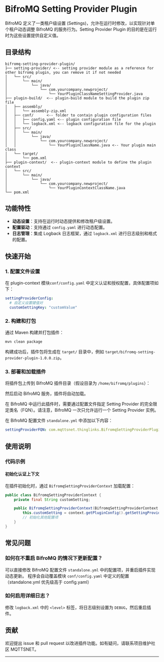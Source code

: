 # BifroMQ Setting Provider Plugin

BifroMQ 定义了一类租户级设置 (Settings)，允许在运行时修改，以实现针对单个租户动态调整 BifroMQ 的服务行为。Setting Provider
Plugin 的目的是在运行时为这些设置提供自定义值。

## 目录结构

```plaintext
bifromq-setting-provider-plugin/
├── setting-provider/ <-- setting provider module as a reference for other bifromq plugin, you can remove it if not needed
│   └── src/
│       └── main/
│           └── java/
│               └── com.yourcompany.newproject/
│                   └── YourPluginClassNameSettingProvider.java
├── plugin-build/  <-- plugin-build module to build the plugin zip file
│   ├── assembly/
│   │   └── assembly-zip.xml
│   ├── conf/      <-- folder to contain plugin configuration files
│   │   ├── config.yaml <-- plugin configuration file
│   │   └── logback.xml <-- logback configuration file for the plugin
│   ├── src/
│   │   └── main/
│   │       └── java/
│   │           └── com.yourcompany.newproject/
│   │               └── YourPluginClassName.java <-- Your plugin main class
│   └── target/
│       └── pom.xml
├── plugin-context/  <-- plugin-context module to define the plugin context
│   └── src/
│       └── main/
│           └── java/
│               └── com.yourcompany.newproject/
│                   └── YourPluginContextClassName.java
└── pom.xml
```

## 功能特性

- **动态设置**：支持在运行时动态提供和修改租户级设置。
- **配置驱动**：支持通过 `config.yaml` 进行动态配置。
- **日志管理**：集成 Logback 日志框架，通过 `logback.xml` 进行日志级别和格式的配置。

## 快速开始

### 1. 配置文件设置

在 plugin-context 模块`conf/config.yaml` 中定义认证和授权配置，具体配置项如下：

```yaml
settingProviderConfig:
  # 自定义设置键值对
  customSettingKey: "customValue"
```

### 2. 构建和打包

通过 Maven 构建并打包插件：

```bash
mvn clean package
```

构建成功后，插件包将生成在 `target/` 目录中，例如 `target/bifromq-setting-provider-plugin-1.0.0.zip`。

### 3. 部署和加载插件

将插件包上传到 BifroMQ 插件目录（假设目录为 `/home/bifromq/plugins`）：

然后启动 BifroMQ 服务，插件将自动加载。

在 BifroMQ 中运行此插件时，需要通过配置文件指定 Setting Provider 的完全限定类名（FQN）。请注意，BifroMQ 一次只允许运行一个
Setting Provider 实例。

在 BifroMQ 配置文件 `standalone.yml` 中添加以下内容：

```yaml
settingProviderFQN: com.mqttsnet.thinglinks.BifromqSettingProviderPluginSettingProvider
```

## 使用说明

### 代码示例

#### 初始化认证上下文

在插件初始化时，通过 `BifromqSettingProviderContext` 加载配置：

```java
public class BifromqSettingProviderContext {
    private final String customSetting;

    public BifromqSettingProviderContext(BifromqSettingProviderContext context) {
        this.customSetting = context.getPluginConfig().getSettingProviderConfig().getCustomSettingKey();
        // 初始化其他配置项
    }
}

```

## 常见问题

### 如何在不重启 BifroMQ 的情况下更新配置？

可以直接修改 BifroMQ 配置文件 `standalone.yml` 中的配置项，并重启插件实现动态更新。
程序会自动覆盖模块 `conf/config.yaml` 中定义的配置（standalone.yml 优先级高于 config.yaml）

### 如何启用详细日志？

修改 `logback.xml` 中的 `<level>` 标签，将日志级别设置为 `DEBUG`，然后重启插件。

## 贡献

欢迎提出 issue 和 pull request 以改进插件功能。如有疑问，请联系项目维护社区 MQTTSNET。

--- 
